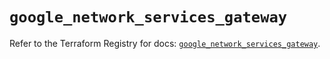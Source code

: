 # `google_network_services_gateway`

Refer to the Terraform Registry for docs: [`google_network_services_gateway`](https://registry.terraform.io/providers/hashicorp/google/6.34.1/docs/resources/network_services_gateway).
